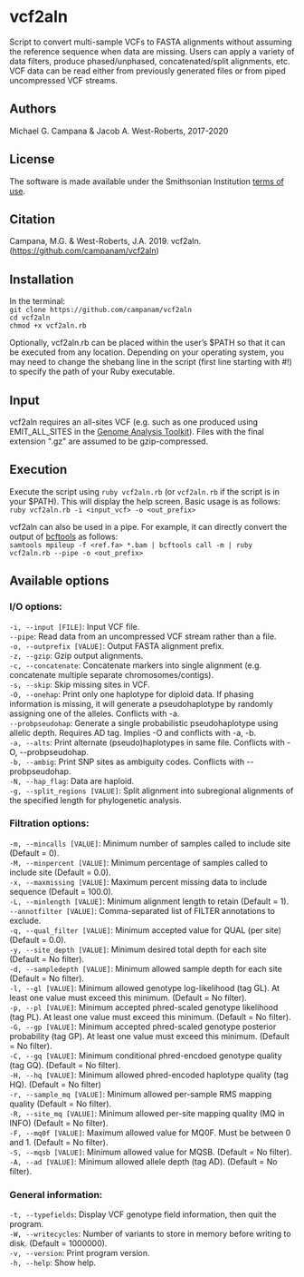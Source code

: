 # vcf2aln
Script to convert multi-sample VCFs to FASTA alignments without assuming the reference sequence when data are missing. Users can apply a variety of data filters, produce phased/unphased, concatenated/split alignments, etc. VCF data can be read either from previously generated files or from piped uncompressed VCF streams.    

## Authors
Michael G. Campana & Jacob A. West-Roberts, 2017-2020  

## License  
The software is made available under the Smithsonian Institution [terms of use](https://www.si.edu/termsofuse).  

## Citation  
Campana, M.G. & West-Roberts, J.A. 2019. vcf2aln. (https://github.com/campanam/vcf2aln)  

## Installation  
In the terminal:  
`git clone https://github.com/campanam/vcf2aln`  
`cd vcf2aln`  
`chmod +x vcf2aln.rb`  

Optionally, vcf2aln.rb can be placed within the user’s $PATH so that it can be executed from any location. Depending on your operating system, you may need to change the shebang line in the script (first line starting with #!) to specify the path of your Ruby executable.  

## Input  
vcf2aln requires an all-sites VCF (e.g. such as one produced using EMIT_ALL_SITES in the [Genome Analysis Toolkit](https://software.broadinstitute.org/gatk/)). Files with the final extension ".gz" are assumed to be gzip-compressed.  

## Execution
Execute the script using `ruby vcf2aln.rb` (or `vcf2aln.rb` if the script is in your $PATH). This will display the help screen. Basic usage is as follows:  
`ruby vcf2aln.rb -i <input_vcf> -o <out_prefix>` 

vcf2aln can also be used in a pipe. For example, it can directly convert the output of [bcftools](https://samtools.github.io/bcftools/bcftools.html) as follows:  
`samtools mpileup -f <ref.fa> *.bam | bcftools call -m | ruby vcf2aln.rb --pipe -o <out_prefix>`  

## Available options  
### I/O options:  
`-i, --input [FILE]`: Input VCF file.  
`--pipe`: Read data from an uncompressed VCF stream rather than a file.  
`-o, --outprefix [VALUE]`: Output FASTA alignment prefix.  
`-z, --gzip`: Gzip output alignments.  
`-c, --concatenate`: Concatenate markers into single alignment (e.g. concatenate multiple separate chromosomes/contigs).  
`-s, --skip`: Skip missing sites in VCF.  
`-O, --onehap`: Print only one haplotype for diploid data. If phasing information is missing, it will generate a pseudohaplotype by randomly assigning one of the alleles. Conflicts with -a.  
`--probpseudohap`: Generate a single probabilistic pseudohaplotype using allelic depth. Requires AD tag. Implies -O and conflicts with -a, -b.  
`-a, --alts`: Print alternate (pseudo)haplotypes in same file. Conflicts with -O, --probpseudohap.  
`-b, --ambig`: Print SNP sites as ambiguity codes. Conflicts with --probpseudohap.  
`-N, --hap_flag`: Data are haploid.  
`-g, --split_regions [VALUE]`: Split alignment into subregional alignments of the specified length for phylogenetic analysis.  

### Filtration options:  
`-m, --mincalls [VALUE]`: Minimum number of samples called to include site (Default = 0).  
`-M, --minpercent [VALUE]`: Minimum percentage of samples called to include site (Default = 0.0).  
`-x, --maxmissing [VALUE]`: Maximum percent missing data to include sequence (Default = 100.0).  
`-L, --minlength [VALUE]`: Minimum alignment length to retain (Default = 1).  
`--annotfilter [VALUE]`: Comma-separated list of FILTER annotations to exclude.  
`-q, --qual_filter [VALUE]`: Minimum accepted value for QUAL (per site) (Default = 0.0).  
`-y, --site_depth [VALUE]`: Minimum desired total depth for each site (Default = No filter).  
`-d, --sampledepth [VALUE]`: Minimum allowed sample depth for each site (Default = No filter).  
`-l, --gl [VALUE]`: Minimum allowed genotype log-likelihood (tag GL). At least one value must exceed this minimum. (Default = No filter).  
`-p, --pl [VALUE]`: Minimum accepted phred-scaled genotype likelihood (tag PL). At least one value must exceed this minimum. (Default = No filter).  
`-G, --gp [VALUE]`: Minimum accepted phred-scaled genotype posterior probability (tag GP). At least one value must exceed this minimum. (Default = No filter).  
`-C, --gq [VALUE]`: Minimum conditional phred-encdoed genotype quality (tag GQ). (Default = No filter).  
`-H, --hq [VALUE]`: Minimum allowed phred-encoded haplotype quality (tag HQ). (Default = No filter)  
`-r, --sample_mq [VALUE]`: Minimum allowed per-sample RMS mapping quality (Default = No filter).  
`-R, --site_mq [VALUE]`: Minimum allowed per-site mapping quality (MQ in INFO) (Default = No filter).  
`-F, --mq0f [VALUE]`: Maximum allowed value for MQ0F. Must be between 0 and 1. (Default = No filter).  
`-S, --mqsb [VALUE]`: Minimum allowed value for MQSB. (Default = No filter).  
`-A, --ad [VALUE]`: Minimum allowed allele depth (tag AD). (Default = No filter).  

### General information:
`-t, --typefields`: Display VCF genotype field information, then quit the program.  
`-W, --writecycles`: Number of variants to store in memory before writing to disk. (Default = 1000000).  
`-v, --version`: Print program version.  
`-h, --help`: Show help.  
